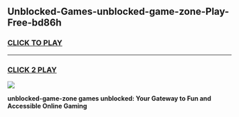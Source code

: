 
## Unblocked-Games-unblocked-game-zone-Play-Free-bd86h
<h3>
<a href="https://premium76.site?title=unblocked-game-zone&ref=15A">CLICK TO PLAY</a></h3>
<hr>

<h3>
<a href="https://premium76.site?title=unblocked-game-zone&ref=15A">CLICK 2 PLAY</a>
  
</h3>

<a href="https://premium76.site?title=unblocked-game-zone&ref=15A"><img src="https://clearcache.store/games.png"></a>


**unblocked-game-zone games unblocked: Your Gateway to Fun and Accessible Online Gaming**
